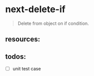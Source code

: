# next-delete-if
> Delete from object on if condition.


## resources:

## todos:
- [ ] unit test case

